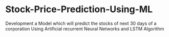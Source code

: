 # Stock-Price-Prediction-Using-ML
Development a Model which will predict the stocks of next 30 days of a corporation Using Artificial recurrent Neural Networks and LSTM Algorithm
